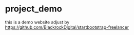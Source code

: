 # project_demo
this is a demo website adjust by https://github.com/BlackrockDigital/startbootstrap-freelancer
